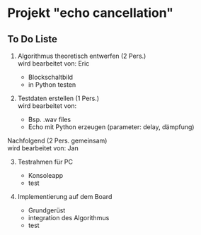 # Projekt "echo cancellation"

## To Do Liste

1. Algorithmus theoretisch entwerfen    (2 Pers.)  
wird bearbeitet von: Eric
    - Blockschaltbild
    - in Python testen

3. Testdaten erstellen  (1 Pers.)  
wird bearbeitet von: 
    - Bsp. .wav files
    - Echo mit Python erzeugen (parameter: delay, dämpfung)


Nachfolgend (2 Pers. gemeinsam)  
wird bearbeitet von: Jan

3. Testrahmen für PC    
    - Konsoleapp
    - test

4. Implementierung auf dem Board 
    - Grundgerüst
    - integration des Algorithmus
    - test
